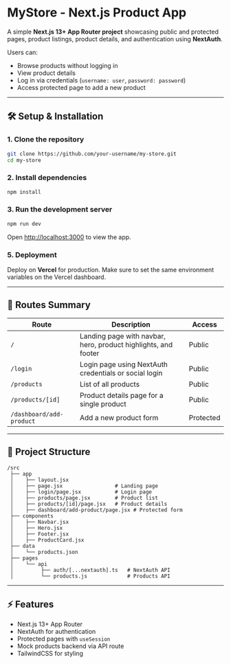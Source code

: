 # MyStore - Next.js Product App

A simple **Next.js 13+ App Router project** showcasing public and protected pages, product listings, product details, and authentication using **NextAuth**.

Users can:

- Browse products without logging in
- View product details
- Log in via credentials (`username: user`, `password: password`)
- Access protected page to add a new product

---

## 🛠 Setup & Installation

### 1. Clone the repository

```bash
git clone https://github.com/your-username/my-store.git
cd my-store
```

### 2. Install dependencies

```bash
npm install
```

### 3. Run the development server

```bash
npm run dev
```

Open [http://localhost:3000](http://localhost:3000) to view the app.

### 5. Deployment

Deploy on **Vercel** for production. Make sure to set the same environment variables on the Vercel dashboard.

---

## 🚀 Routes Summary

| Route                    | Description                                                    | Access    |
| ------------------------ | -------------------------------------------------------------- | --------- |
| `/`                      | Landing page with navbar, hero, product highlights, and footer | Public    |
| `/login`                 | Login page using NextAuth credentials or social login          | Public    |
| `/products`              | List of all products                                           | Public    |
| `/products/[id]`         | Product details page for a single product                      | Public    |
| `/dashboard/add-product` | Add a new product form                                         | Protected |

---

## 📂 Project Structure

```
/src
 ├── app
 │    ├── layout.jsx
 │    ├── page.jsx                 # Landing page
 │    ├── login/page.jsx           # Login page
 │    ├── products/page.jsx        # Product list
 │    ├── products/[id]/page.jsx   # Product details
 │    ├── dashboard/add-product/page.jsx # Protected form
 ├── components
 │    ├── Navbar.jsx
 │    ├── Hero.jsx
 │    ├── Footer.jsx
 │    ├── ProductCard.jsx
 ├── data
 │    └── products.json
 ├── pages
 │    └── api
 │         ├── auth/[...nextauth].ts   # NextAuth API
 │         └── products.js             # Products API
```

---

## ⚡ Features

- Next.js 13+ App Router
- NextAuth for authentication
- Protected pages with `useSession`
- Mock products backend via API route
- TailwindCSS for styling

